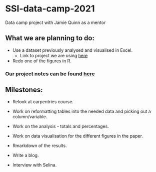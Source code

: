 # SSI-data-camp-2021

Data camp project with Jamie Quinn as a mentor

## What we are planning to do:

* Use a dataset previously analysed and visualised in Excel.
  *   Link to project we are using [here](https://osf.io/9wa2f/)
* Redo one of the figures in R.

### Our project notes can be found [here](https://docs.google.com/document/d/1MzqF3U35O7aKtR7b6NOpxSJd44H4EprK6Qt-dxIdjMA/edit?usp=sharing)

## Milestones:
* Relook at carpentries course.
* Work on reformatting tables into the needed data and picking out a column/variable.
* Work on the analysis - totals and percentages.
* Work on data visualisation for the different figures in the paper.
* Rmarkdown of the results.

* Write a blog.
* Interview with Selina.
